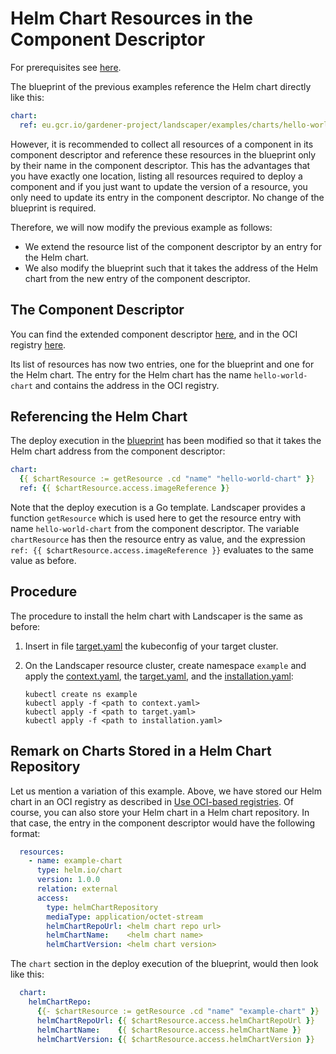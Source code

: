 # Helm Chart Resources in the Component Descriptor

For prerequisites see [here](../../README.md#prerequisites-and-basic-definitions).

The blueprint of the previous examples reference the Helm chart directly like this:

```yaml
chart:
  ref: eu.gcr.io/gardener-project/landscaper/examples/charts/hello-world:1.0.0
```

However, it is recommended to collect all resources of a component in its component descriptor and reference these
resources in the blueprint only by their name in the component descriptor. This has the
advantages that you have exactly one location, listing all resources required to deploy a component and if you just
want to update the version of a resource, you only need to update its entry in the component descriptor. No change of
the blueprint is required.

Therefore, we will now modify the previous example as follows:

- We extend the resource list of the component descriptor by an entry for the Helm chart.
- We also modify the blueprint such that it takes the address of the Helm chart from the new entry of the component 
  descriptor.


## The Component Descriptor

You can find the extended component descriptor [here](./component-descriptor.yaml), and in the OCI registry
[here](https://eu.gcr.io/gardener-project/landscaper/examples/component-descriptors/github.com/gardener/landscaper-examples/guided-tour/helm-chart-resource).

Its list of resources has now two entries, one for the blueprint and one for the Helm chart.
The entry for the Helm chart has the name `hello-world-chart` and contains the address in the OCI registry.


## Referencing the Helm Chart

The deploy execution in the [blueprint](./blueprint/blueprint.yaml) has been modified so that it takes the Helm chart 
address from the component descriptor:

```yaml
chart:
  {{ $chartResource := getResource .cd "name" "hello-world-chart" }}
  ref: {{ $chartResource.access.imageReference }}
```

Note that the deploy execution is a Go template. Landscaper provides a function `getResource` which is used here to get
the resource entry with name `hello-world-chart` from the component descriptor. The variable `chartResource` has then
the resource entry as value, and the expression `ref: {{ $chartResource.access.imageReference }}` evaluates to the same
value as before.


## Procedure

The procedure to install the helm chart with Landscaper is the same as before:

1. Insert in file [target.yaml](installation/target.yaml) the kubeconfig of your target cluster.

2. On the Landscaper resource cluster, create namespace `example` and apply
   the [context.yaml](./installation/context.yaml),
   the [target.yaml](installation/target.yaml), and the [installation.yaml](installation/installation.yaml):

   ```shell
   kubectl create ns example
   kubectl apply -f <path to context.yaml>
   kubectl apply -f <path to target.yaml>
   kubectl apply -f <path to installation.yaml>
   ```


## Remark on Charts Stored in a Helm Chart Repository

Let us mention a variation of this example. Above, we have stored our Helm chart in an OCI registry as described in
[Use OCI-based registries](https://helm.sh/docs/topics/registries/).
Of course, you can also store your Helm chart in a Helm chart repository. In that case, the entry in the component 
descriptor would have the following format:

```yaml
  resources:
    - name: example-chart
      type: helm.io/chart
      version: 1.0.0
      relation: external
      access:
        type: helmChartRepository
        mediaType: application/octet-stream
        helmChartRepoUrl: <helm chart repo url>
        helmChartName:    <helm chart name>
        helmChartVersion: <helm chart version>
```

The `chart` section in the deploy execution of the blueprint, would then look like this: 

```yaml
  chart:
    helmChartRepo:
      {{- $chartResource := getResource .cd "name" "example-chart" }}
      helmChartRepoUrl: {{ $chartResource.access.helmChartRepoUrl }}
      helmChartName:    {{ $chartResource.access.helmChartName }}
      helmChartVersion: {{ $chartResource.access.helmChartVersion }}
```
